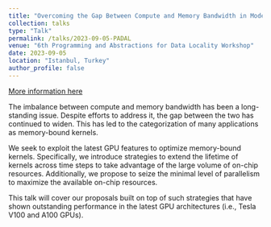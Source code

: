 ```yaml
---
title: "Overcoming the Gap Between Compute and Memory Bandwidth in Modern GPUs"
collection: talks
type: "Talk"
permalink: /talks/2023-09-05-PADAL
venue: "6th Programming and Abstractions for Data Locality Workshop"
date: 2023-09-05
location: "Istanbul, Turkey"
author_profile: false
---
```


[More information here](https://parcorelab.ku.edu.tr/padal/schedule/)

The imbalance between compute and memory bandwidth has been a long-standing issue. Despite efforts to address it, the gap between the two has continued to widen. This has led to the categorization of many applications as memory-bound kernels.

We seek to exploit the latest GPU features to optimize memory-bound kernels. Specifically, we introduce strategies to extend the lifetime of kernels across time steps to take advantage of the large volume of on-chip resources. Additionally, we propose to seize the minimal level of parallelism to maximize the available on-chip resources. 

This talk will cover our proposals built on top of such strategies that have shown outstanding performance in the latest GPU architectures (i.e., Tesla V100 and A100 GPUs). 

